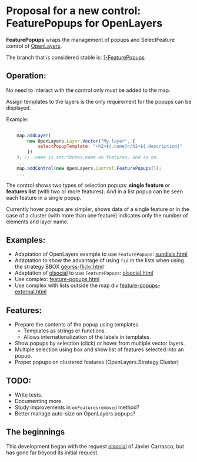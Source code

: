 Proposal for a new control: FeaturePopups for OpenLayers
========================================================

**FeaturePopups** wraps the management of popups and SelectFeature control of [OpenLayers](http://openlayers.org).

The branch that is considered stable is: [1-FeaturePopups](https://github.com/jorix/OL-FeaturePopups/tree/1-FeaturePopups)

Operation:
---------
No need to interact with the control only must be added to the map.

Assign templates to the layers is the only requirement for the popups can be displayed. 

Example:

```javascript
    ...
    map.addLayer(
        new OpenLayers.Layer.Vector("My layer", {
            selectPopupTemplate: "<h2>${.name}</h2>${.description}"
        })
    ); // .name is attributes.name on features, and so on.
    ...
    map.addControl(new OpenLayers.Control.FeaturePopups());
    ...
```

The control shows two types of selection popups: **single feature** or **features list** (with two or more features). And in a list popup can be seen each feature in a single popup.

Currently hover popups are simpler, shows data of a single feature or in the case of a cluster (with more than one feature) indicates only the number of elements and layer name.

Examples:
--------
 * Adaptation of OpenLayers example to use `FeaturePopups`: [sundials.html](http://jorix.github.com/OL-FeaturePopups/examples/sundials.html)
 * Adaptation to show the advantage of using `fid` in the lists when using the strategy BBOX [georss-flickr.html](http://jorix.github.com/OL-FeaturePopups/examples/georss-flickr.html)
 * Adaptation of [olsocial](http://gis.prodevelop.es/olsocial/) to use `FeaturePopups`: [olsocial.html](http://jorix.github.com/OL-FeaturePopups/examples/olsocial.html)
 * Use complex: [feature-popups.html](http://jorix.github.com/OL-FeaturePopups/examples/feature-popups.html)
 * Use complex with lists outside the map div [feature-popups-external.html](http://jorix.github.com/OL-FeaturePopups/examples/feature-popups-external.html)

Features:
--------
 * Prepare the contents of the popup using templates.
    * Templates as strings or functions.
    * Allows internationalization of the labels in templates.
 * Show popups by selection (click) or hover from multiple vector layers.
 * Multiple selection using box and show list of features selected into an popup.
 * Proper popups on clustered features (OpenLayers.Strategy.Cluster)
 
TODO:
----
 * Write tests.
 * Documenting more.
 * Study improvements in `onFeaturesremoved` method?
 * Better manage auto-size on OpenLayers popups?
 
The beginnings
--------------
This development began with the request [olsocial](http://osgeo-org.1560.n6.nabble.com/HTML-template-popup-manager-td3889159.html) 
of Javier Carrasco, but has gone far beyond its initial request.
